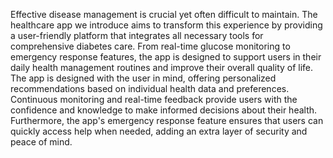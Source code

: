 Effective disease management is crucial yet often difficult to maintain. 
The healthcare app we introduce aims to transform this experience by providing a 
user-friendly platform that integrates all necessary tools for comprehensive diabetes care. 
From real-time glucose monitoring to emergency response features, the app is designed to 
support users in their daily health management routines and improve their overall quality of life.
The app is designed with the user in mind, offering personalized recommendations based on individual
health data and preferences. Continuous monitoring and real-time feedback provide users with the confidence 
and knowledge to make informed decisions about their health. Furthermore, the app's emergency
response feature ensures that users can quickly access help when needed, adding an extra layer of security and peace of mind.



